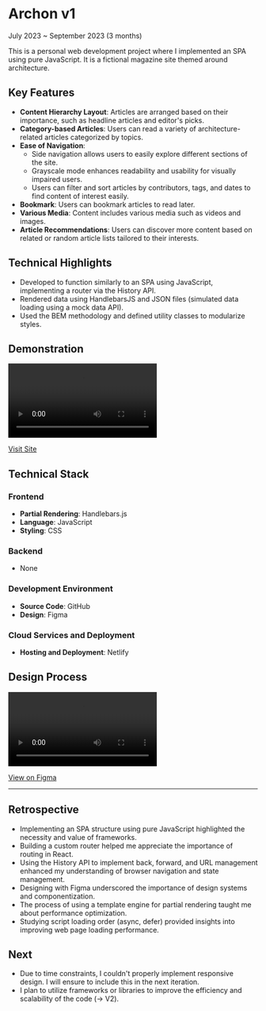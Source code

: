 # Archon v1

July 2023 ~ September 2023 (3 months)

This is a personal web development project where I implemented an SPA using pure JavaScript. It is a fictional magazine site themed around architecture.

## Key Features

- **Content Hierarchy Layout**: Articles are arranged based on their importance, such as headline articles and editor's picks.
- **Category-based Articles**: Users can read a variety of architecture-related articles categorized by topics.
- **Ease of Navigation**:
  - Side navigation allows users to easily explore different sections of the site.
  - Grayscale mode enhances readability and usability for visually impaired users.
  - Users can filter and sort articles by contributors, tags, and dates to find content of interest easily.
- **Bookmark**: Users can bookmark articles to read later.
- **Various Media**: Content includes various media such as videos and images.
- **Article Recommendations**: Users can discover more content based on related or random article lists tailored to their interests.

## Technical Highlights

- Developed to function similarly to an SPA using JavaScript, implementing a router via the History API.
- Rendered data using HandlebarsJS and JSON files (simulated data loading using a mock data API).
- Used the BEM methodology and defined utility classes to modularize styles.

## Demonstration

<video src="https://github.com/urbanscratcher/project-magazine/assets/17016494/8d12d014-9284-479f-bbe4-58cb97619e7f" controls></video>

[Visit Site](https://project-archon.netlify.app/)

## Technical Stack
### Frontend
- **Partial Rendering**: Handlebars.js
- **Language**: JavaScript
- **Styling**: CSS

### Backend
- None

### Development Environment
- **Source Code**: GitHub
- **Design**: Figma

### Cloud Services and Deployment
- **Hosting and Deployment**: Netlify

## Design Process
<video src="https://github.com/urbanscratcher/project-magazine/assets/17016494/6e5ea662-5aa4-4c94-90c5-8c62e9011c41" controls></video>

[View on Figma](https://www.figma.com/file/ulgZLkRfIVWfg6Hpi1Xmt3/%5BProject%5D-WD-Magazine?type=design&node-id=0%3A1&mode=design&t=0T2BBnd8bvOGt5uh-1)

---

## Retrospective

- Implementing an SPA structure using pure JavaScript highlighted the necessity and value of frameworks.
- Building a custom router helped me appreciate the importance of routing in React.
- Using the History API to implement back, forward, and URL management enhanced my understanding of browser navigation and state management.
- Designing with Figma underscored the importance of design systems and componentization.
- The process of using a template engine for partial rendering taught me about performance optimization.
- Studying script loading order (async, defer) provided insights into improving web page loading performance.

## Next

- Due to time constraints, I couldn't properly implement responsive design. I will ensure to include this in the next iteration.
- I plan to utilize frameworks or libraries to improve the efficiency and scalability of the code (→ V2).
